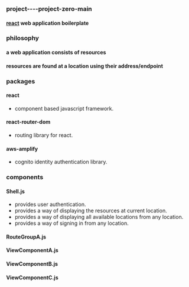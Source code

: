 ### project----project-zero-main  
#### [react](https://reactjs.org 'react homepage') web application boilerplate  
### philosophy  
#### a web application consists of resources  
#### resources are found at a location using their address/endpoint
### packages
#### react  
  * component based javascript framework.
  
#### react-router-dom  
  * routing library for react.
  
#### aws-amplify  
  * cognito identity authentication library.  
### components   
#### Shell.js   
* provides user authentication.
* provides a way of displaying the resources at current location.
* provides a way of displaying all available locations from any location.
* provides a way of signing in from any location.
#### RouteGroupA.js   
#### ViewComponentA.js  
#### ViewComponentB.js  
#### ViewComponentC.js

